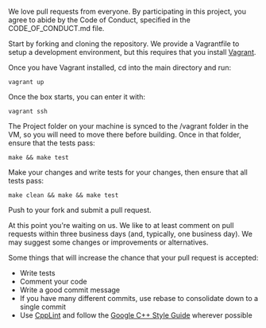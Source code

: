 We love pull requests from everyone.  By participating in this project, you agree to abide by the Code of Conduct, specified in the CODE_OF_CONDUCT.md file.

Start by forking and cloning the repository.  We provide a Vagrantfile to setup a development environment, but this requires that you install [Vagrant](https://www.vagrantup.com/).

Once you have Vagrant installed, cd into the main directory and run:

`vagrant up`

Once the box starts, you can enter it with:

`vagrant ssh`

The Project folder on your machine is synced to the /vagrant folder in the VM, so you will
need to move there before building.  Once in that folder, ensure that the tests pass:

`make && make test`

Make your changes and write tests for your changes, then ensure that all tests pass:

`make clean && make && make test`

Push to your fork and submit a pull request.

At this point you're waiting on us. We like to at least comment on pull requests within three business days (and, typically, one business day). We may suggest some changes or improvements or alternatives.

Some things that will increase the chance that your pull request is accepted:

* Write tests
* Comment your code
* Write a good commit message
* If you have many different commits, use rebase to consolidate down to a single commit
* Use [CppLint](https://github.com/google/styleguide/tree/gh-pages/cpplint) and follow the [Google C++ Style Guide](https://github.com/google/styleguide) wherever possible
